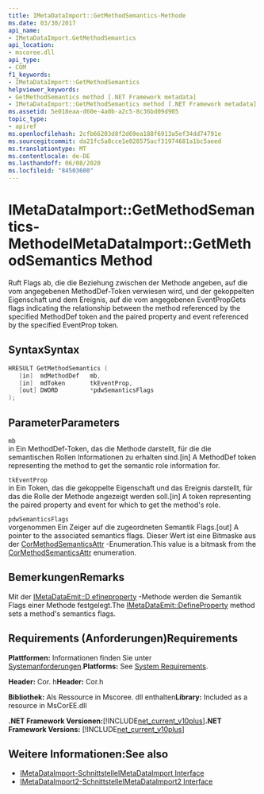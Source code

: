 ```yaml
---
title: IMetaDataImport::GetMethodSemantics-Methode
ms.date: 03/30/2017
api_name:
- IMetaDataImport.GetMethodSemantics
api_location:
- mscoree.dll
api_type:
- COM
f1_keywords:
- IMetaDataImport::GetMethodSemantics
helpviewer_keywords:
- GetMethodSemantics method [.NET Framework metadata]
- IMetaDataImport::GetMethodSemantics method [.NET Framework metadata]
ms.assetid: 5e018eaa-d60e-4a0b-a2c5-8c36bd09d905
topic_type:
- apiref
ms.openlocfilehash: 2cfb66203d8f2d69ea188f6913a5ef34dd74791e
ms.sourcegitcommit: da21fc5a8cce1e028575acf31974681a1bc5aeed
ms.translationtype: MT
ms.contentlocale: de-DE
ms.lasthandoff: 06/08/2020
ms.locfileid: "84503600"
---
```

# <a name="imetadataimportgetmethodsemantics-method"></a><span data-ttu-id="c08aa-102">IMetaDataImport::GetMethodSemantics-Methode</span><span class="sxs-lookup"><span data-stu-id="c08aa-102">IMetaDataImport::GetMethodSemantics Method</span></span>
<span data-ttu-id="c08aa-103">Ruft Flags ab, die die Beziehung zwischen der Methode angeben, auf die vom angegebenen MethodDef-Token verwiesen wird, und der gekoppelten Eigenschaft und dem Ereignis, auf die vom angegebenen EventProp</span><span class="sxs-lookup"><span data-stu-id="c08aa-103">Gets flags indicating the relationship between the method referenced by the specified MethodDef token and the paired property and event referenced by the specified EventProp token.</span></span>  
  
## <a name="syntax"></a><span data-ttu-id="c08aa-104">Syntax</span><span class="sxs-lookup"><span data-stu-id="c08aa-104">Syntax</span></span>  
  
```cpp  
HRESULT GetMethodSemantics (  
   [in]  mdMethodDef   mb,  
   [in]  mdToken       tkEventProp,  
   [out] DWORD         *pdwSemanticsFlags  
);  
```  
  
## <a name="parameters"></a><span data-ttu-id="c08aa-105">Parameter</span><span class="sxs-lookup"><span data-stu-id="c08aa-105">Parameters</span></span>  
 `mb`  
 <span data-ttu-id="c08aa-106">in Ein MethodDef-Token, das die Methode darstellt, für die die semantischen Rollen Informationen zu erhalten sind.</span><span class="sxs-lookup"><span data-stu-id="c08aa-106">[in] A MethodDef token representing the method to get the semantic role information for.</span></span>  
  
 `tkEventProp`  
 <span data-ttu-id="c08aa-107">in Ein Token, das die gekoppelte Eigenschaft und das Ereignis darstellt, für das die Rolle der Methode angezeigt werden soll.</span><span class="sxs-lookup"><span data-stu-id="c08aa-107">[in] A token representing the paired property and event for which to get the method's role.</span></span>  
  
 `pdwSemanticsFlags`  
 <span data-ttu-id="c08aa-108">vorgenommen Ein Zeiger auf die zugeordneten Semantik Flags.</span><span class="sxs-lookup"><span data-stu-id="c08aa-108">[out] A pointer to the associated semantics flags.</span></span> <span data-ttu-id="c08aa-109">Dieser Wert ist eine Bitmaske aus der [CorMethodSemanticsAttr](cormethodsemanticsattr-enumeration.md) -Enumeration.</span><span class="sxs-lookup"><span data-stu-id="c08aa-109">This value is a bitmask from the [CorMethodSemanticsAttr](cormethodsemanticsattr-enumeration.md) enumeration.</span></span>  
  
## <a name="remarks"></a><span data-ttu-id="c08aa-110">Bemerkungen</span><span class="sxs-lookup"><span data-stu-id="c08aa-110">Remarks</span></span>  
 <span data-ttu-id="c08aa-111">Mit der [IMetaDataEmit::D efineproperty](imetadataemit-defineproperty-method.md) -Methode werden die Semantik Flags einer Methode festgelegt.</span><span class="sxs-lookup"><span data-stu-id="c08aa-111">The [IMetaDataEmit::DefineProperty](imetadataemit-defineproperty-method.md) method sets a method's semantics flags.</span></span>  
  
## <a name="requirements"></a><span data-ttu-id="c08aa-112">Requirements (Anforderungen)</span><span class="sxs-lookup"><span data-stu-id="c08aa-112">Requirements</span></span>  
 <span data-ttu-id="c08aa-113">**Plattformen:** Informationen finden Sie unter [Systemanforderungen](../../get-started/system-requirements.md).</span><span class="sxs-lookup"><span data-stu-id="c08aa-113">**Platforms:** See [System Requirements](../../get-started/system-requirements.md).</span></span>  
  
 <span data-ttu-id="c08aa-114">**Header:** Cor. h</span><span class="sxs-lookup"><span data-stu-id="c08aa-114">**Header:** Cor.h</span></span>  
  
 <span data-ttu-id="c08aa-115">**Bibliothek:** Als Ressource in Mscoree. dll enthalten</span><span class="sxs-lookup"><span data-stu-id="c08aa-115">**Library:** Included as a resource in MsCorEE.dll</span></span>  
  
 <span data-ttu-id="c08aa-116">**.NET Framework Versionen:**[!INCLUDE[net_current_v10plus](../../../../includes/net-current-v10plus-md.md)]</span><span class="sxs-lookup"><span data-stu-id="c08aa-116">**.NET Framework Versions:** [!INCLUDE[net_current_v10plus](../../../../includes/net-current-v10plus-md.md)]</span></span>  
  
## <a name="see-also"></a><span data-ttu-id="c08aa-117">Weitere Informationen:</span><span class="sxs-lookup"><span data-stu-id="c08aa-117">See also</span></span>

- [<span data-ttu-id="c08aa-118">IMetaDataImport-Schnittstelle</span><span class="sxs-lookup"><span data-stu-id="c08aa-118">IMetaDataImport Interface</span></span>](imetadataimport-interface.md)
- [<span data-ttu-id="c08aa-119">IMetaDataImport2-Schnittstelle</span><span class="sxs-lookup"><span data-stu-id="c08aa-119">IMetaDataImport2 Interface</span></span>](imetadataimport2-interface.md)
